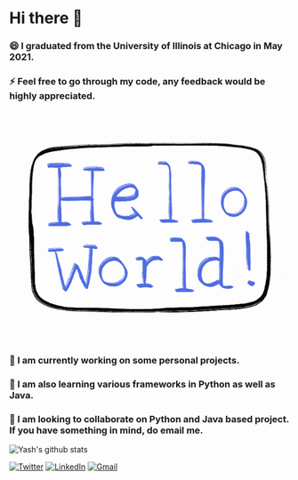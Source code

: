 # Hi there 👋

### 😄 I graduated from the University of Illinois at Chicago in May 2021.
### ⚡ Feel free to go through my code, any feedback would be highly appreciated.

![Hello World!](hello_world.gif)

### 🔭 I am currently working on some personal projects.
### 🌱 I am also learning various frameworks in Python as well as Java.
### 👯 I am looking to collaborate on Python and Java based project. If you have something in mind, do email me.

![Yash's github stats](https://github-readme-stats.vercel.app/api?username=yashchitre03)

[![Twitter](https://img.shields.io/badge/Twitter-1DA1F2?style=for-the-badge&logo=twitter&logoColor=white)](https://twitter.com/yashchitre03)
[![LinkedIn](https://img.shields.io/badge/LinkedIn-0077B5?style=for-the-badge&logo=linkedin&logoColor=white)](https://linkedin.com/in/yashchitre03)
[![Gmail](https://img.shields.io/badge/Gmail-D14836?style=for-the-badge&logo=gmail&logoColor=white)](mailto:ychitr2@uic.edu?subject=Github)
